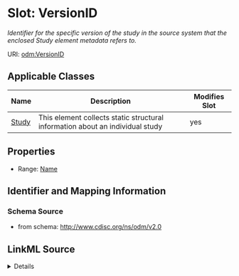 # Slot: VersionID


_Identifier for the specific version of the study in the source system that the enclosed Study element metadata refers to._



URI: [odm:VersionID](http://www.cdisc.org/ns/odm/v2.0/VersionID)



<!-- no inheritance hierarchy -->




## Applicable Classes

| Name | Description | Modifies Slot |
| --- | --- | --- |
[Study](Study.md) | This element collects static structural information about an individual study |  yes  |







## Properties

* Range: [Name](Name.md)





## Identifier and Mapping Information







### Schema Source


* from schema: http://www.cdisc.org/ns/odm/v2.0




## LinkML Source

<details>
```yaml
name: VersionID
description: Identifier for the specific version of the study in the source system
  that the enclosed Study element metadata refers to.
from_schema: http://www.cdisc.org/ns/odm/v2.0
rank: 1000
alias: VersionID
domain_of:
- Study
range: name

```
</details>